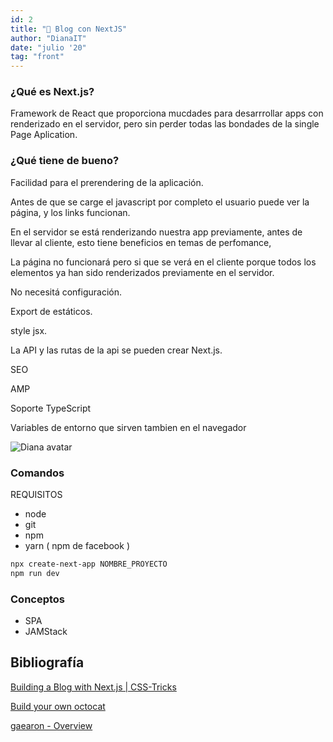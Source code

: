 ```yaml
---
id: 2
title: "📝 Blog con NextJS"
author: "DianaIT"
date: "julio '20"
tag: "front"
---
```


### ¿Qué es Next.js?

Framework de React que proporciona mucdades para desarrrollar apps con renderizado en el servidor, pero sin perder todas las bondades de la single Page Aplication.

### ¿Qué tiene de bueno?

Facilidad para el prerendering de la aplicación.

Antes de que se carge el javascript por completo el usuario puede ver la página, y los links funcionan.

En el servidor se está renderizando nuestra app previamente, antes de llevar al cliente, esto tiene beneficios en temas de perfomance,

La página no funcionará pero si que se verá en el cliente porque todos los elementos ya han sido renderizados previamente en el servidor.

No necesitá configuración.

Export de estáticos.

style jsx.

La API y las rutas de la api se pueden crear Next.js.

SEO

AMP

Soporte TypeScript

Variables de entorno que sirven tambien en el navegador

![Diana avatar](../../img/Untitled.png)

### Comandos

REQUISITOS

- node
- git
- npm
- yarn ( npm de facebook )

```bash
npx create-next-app NOMBRE_PROYECTO
npm run dev
```

### Conceptos

- SPA
- JAMStack

## Bibliografía

[Building a Blog with Next.js | CSS-Tricks](https://css-tricks.com/building-a-blog-with-next-js/)

[Build your own octocat](https://myoctocat.com/)

[gaearon - Overview](https://github.com/gaearon)
